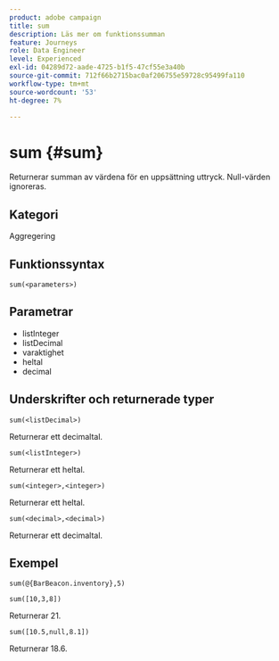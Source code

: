 ```yaml
---
product: adobe campaign
title: sum
description: Läs mer om funktionssumman
feature: Journeys
role: Data Engineer
level: Experienced
exl-id: 04289d72-aade-4725-b1f5-47cf55e3a40b
source-git-commit: 712f66b2715bac0af206755e59728c95499fa110
workflow-type: tm+mt
source-wordcount: '53'
ht-degree: 7%

---
```


# sum {#sum}

Returnerar summan av värdena för en uppsättning uttryck. Null-värden ignoreras.

## Kategori

Aggregering

## Funktionssyntax

`sum(<parameters>)`

## Parametrar

* listInteger
* listDecimal
* varaktighet
* heltal
* decimal

## Underskrifter och returnerade typer

`sum(<listDecimal>)`

Returnerar ett decimaltal.

`sum(<listInteger>)`

Returnerar ett heltal.

`sum(<integer>,<integer>)`

Returnerar ett heltal.

`sum(<decimal>,<decimal>)`

Returnerar ett decimaltal.

## Exempel

`sum(@{BarBeacon.inventory},5)`

`sum([10,3,8])`

Returnerar 21.

`sum([10.5,null,8.1])`

Returnerar 18.6.
